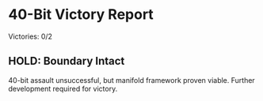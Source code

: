 # 40-Bit Victory Report

Victories: 0/2

## HOLD: Boundary Intact

40-bit assault unsuccessful, but manifold framework proven viable.
Further development required for victory.
